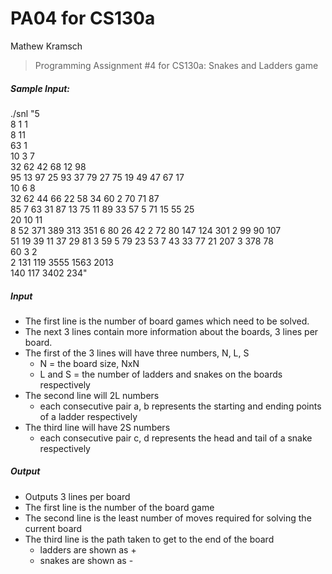 # PA04 for CS130a
Mathew Kramsch

> Programming Assignment #4 for CS130a: Snakes and Ladders game

##### Sample Input:
./snl "5  
8 1 1  
8 11  
63 1  
10 3 7  
32 62 42 68 12 98  
95 13 97 25 93 37 79 27 75 19 49 47 67 17  
10 6 8  
32 62 44 66 22 58 34 60 2 70 71 87  
85 7 63 31 87 13 75 11 89 33 57 5 71 15 55 25  
20 10 11  
8 52 371 389 313 351 6 80 26 42 2 72 80 147 124 301 2 99 90 107  
51 19 39 11 37 29 81 3 59 5 79 23 53 7 43 33 77 21 207 3 378 78  
60 3 2  
2 131 119 3555 1563 2013  
140 117 3402 234"  

##### Input
- The first line is the number of board games which need to be solved. 
- The next 3 lines contain more information about the boards, 3 lines per board.
- The first of the 3 lines will have three numbers, N, L, S
	- N = the board size, NxN
	- L and S = the number of ladders and snakes on the boards respectively
- The second line will 2L numbers
	- each consecutive pair a, b represents the starting and ending points of a ladder respectively
- The third line will have 2S numbers
	- each consecutive pair c, d represents the head and tail of a snake respectively

##### Output
- Outputs 3 lines per board
- The first line is the number of the board game
- The second line is the least number of moves required for solving the current board
- The third line is the path taken to get to the end of the board
	- ladders are shown as +
	- snakes are shown as -
